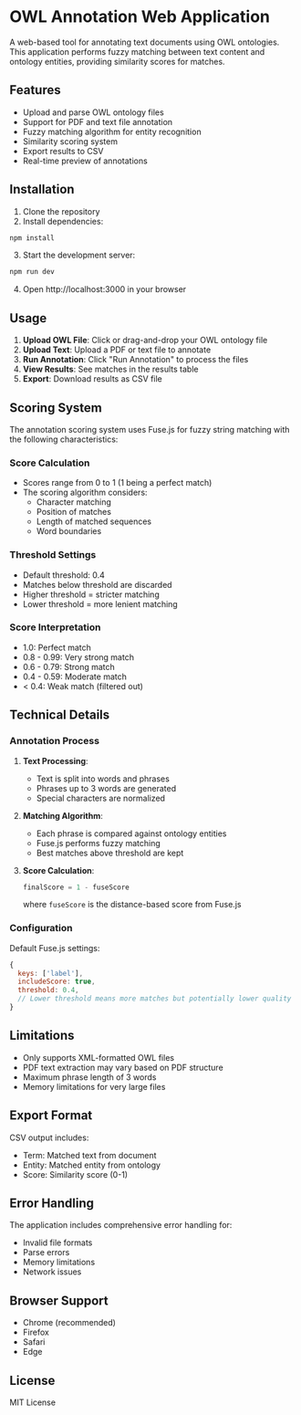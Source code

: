 # OWL Annotation Web Application

A web-based tool for annotating text documents using OWL ontologies. This application performs fuzzy matching between text content and ontology entities, providing similarity scores for matches.

## Features

- Upload and parse OWL ontology files
- Support for PDF and text file annotation
- Fuzzy matching algorithm for entity recognition
- Similarity scoring system
- Export results to CSV
- Real-time preview of annotations

## Installation

1. Clone the repository
2. Install dependencies:
```bash
npm install
```
3. Start the development server:
```bash
npm run dev
```
4. Open http://localhost:3000 in your browser

## Usage

1. **Upload OWL File**: Click or drag-and-drop your OWL ontology file
2. **Upload Text**: Upload a PDF or text file to annotate
3. **Run Annotation**: Click "Run Annotation" to process the files
4. **View Results**: See matches in the results table
5. **Export**: Download results as CSV file

## Scoring System

The annotation scoring system uses Fuse.js for fuzzy string matching with the following characteristics:

### Score Calculation

- Scores range from 0 to 1 (1 being a perfect match)
- The scoring algorithm considers:
  - Character matching
  - Position of matches
  - Length of matched sequences
  - Word boundaries

### Threshold Settings

- Default threshold: 0.4
- Matches below threshold are discarded
- Higher threshold = stricter matching
- Lower threshold = more lenient matching

### Score Interpretation

- 1.0: Perfect match
- 0.8 - 0.99: Very strong match
- 0.6 - 0.79: Strong match
- 0.4 - 0.59: Moderate match
- < 0.4: Weak match (filtered out)

## Technical Details

### Annotation Process

1. **Text Processing**:
   - Text is split into words and phrases
   - Phrases up to 3 words are generated
   - Special characters are normalized

2. **Matching Algorithm**:
   - Each phrase is compared against ontology entities
   - Fuse.js performs fuzzy matching
   - Best matches above threshold are kept

3. **Score Calculation**:
   ```javascript
   finalScore = 1 - fuseScore
   ```
   where `fuseScore` is the distance-based score from Fuse.js

### Configuration

Default Fuse.js settings:
```javascript
{
  keys: ['label'],
  includeScore: true,
  threshold: 0.4,
  // Lower threshold means more matches but potentially lower quality
}
```

## Limitations

- Only supports XML-formatted OWL files
- PDF text extraction may vary based on PDF structure
- Maximum phrase length of 3 words
- Memory limitations for very large files

## Export Format

CSV output includes:
- Term: Matched text from document
- Entity: Matched entity from ontology
- Score: Similarity score (0-1)

## Error Handling

The application includes comprehensive error handling for:
- Invalid file formats
- Parse errors
- Memory limitations
- Network issues

## Browser Support

- Chrome (recommended)
- Firefox
- Safari
- Edge

## License

MIT License
